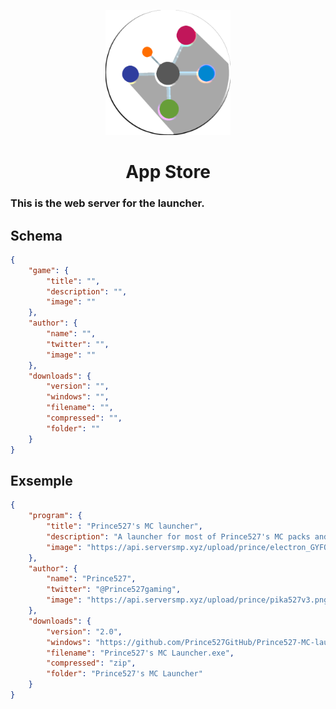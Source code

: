 <p align="center">
  <a href="https://github.com/Prince527GitHub/App-Store">
    <img src="https://github.com/Prince527GitHub/App-Store/blob/main/src/assets/image/logo.png?raw=true" alt="EXA-Logo" width="200" height="200">
  </a>

  <h1 align="center">App Store</h1>
</p>

### This is the web server for the launcher.

## Schema
```json
{
    "game": {
        "title": "",
        "description": "",
        "image": ""
    },
    "author": {
        "name": "",
        "twitter": "",
        "image": ""
    },
    "downloads": {
        "version": "",
        "windows": "",
        "filename": "",
        "compressed": "",
        "folder": ""
    }
}
```
## Exsemple
```json
{
    "program": {
        "title": "Prince527's MC launcher",
        "description": "A launcher for most of Prince527's MC packs and more!",
        "image": "https://api.serversmp.xyz/upload/prince/electron_GYFOo1wwT1.png"
    },
    "author": {
        "name": "Prince527",
        "twitter": "@Prince527gaming",
        "image": "https://api.serversmp.xyz/upload/prince/pika527v3.png"
    },
    "downloads": {
        "version": "2.0",
        "windows": "https://github.com/Prince527GitHub/Prince527-MC-launcher/releases/download/2.0.5.1/Prince527.s.MC.Launcher.v2.0.5.1.zip",
        "filename": "Prince527's MC Launcher.exe",
        "compressed": "zip",
        "folder": "Prince527's MC Launcher"
    }
}
```
